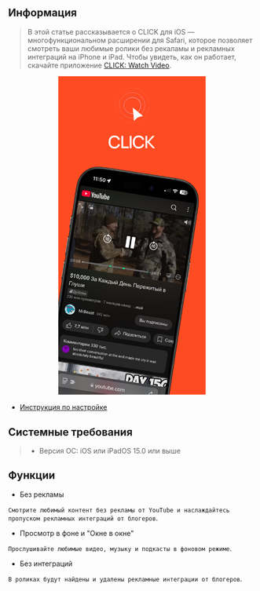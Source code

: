 ## Информация

> В этой статье рассказывается о CLICK для iOS — многофункциональном расширении для Safari, которое позволяет смотреть ваши любимые ролики без рекaламы и рекламных интеграций на iPhone и iPad. Чтобы увидеть, как он работает, скачайте приложение [CLICK: Watch Video](https://apps.apple.com/us/app/click-watch-video/id6740205263).

<p align="center"><img src="image-17.png" width="300"></p> 

- [Инструкция по настройке](/install_ios.md)

## Системные требования

> * Версия ОС: iOS или iPadOS 15.0 или выше

## Функции


* Без рекламы

`Смотрите любимый контент без рекламы от YouTube и наслаждайтесь пропуском рекламных интеграций от блогеров`.


* Просмотр в фоне и "Окне в окне"

`Прослушивайте любимые видео, музыку и подкасты в фоновом режиме`.

* Без интеграций

`В роликах будут найдены и удалены рекламные интеграции от блогеров`.


